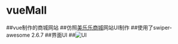 # vueMall
##vue制作的商城网站
##仿照[美乐乐商城](http://m.meilele.com/)网站UI制作
##使用了swiper-awesome 2.6.7
##界面UI
##![UI](https://i.loli.net/2019/03/31/5ca0639fd35c9.png)